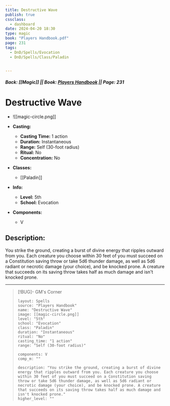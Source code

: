 ```yaml
---
title: Destructive Wave
publish: true
cssclass:
  - dashboard
date: 2024-04-20 18:30
type: magic
book: "Players Handbook.pdf"
page: 231
tags:
  - DnD/Spells/Evocation
  - DnD/Spells/Class/Paladin


---
```


##### Back: [[Magic]] || Book: [Players Handbook](https://drive.google.com/drive/folders/1O5bhpYizcIT5xxAoLOuzCRht_PVS7VSG?usp=sharing) || Page: 231

# Destructive Wave
- ![[magic-circle.png]]
- **Casting:**
    - **Casting Time:** 1 action
    - **Duration:** Instantaneous
    - **Range:** Self (30-foot radius)
    - **Ritual:** No
    - **Concentration:** No
- **Classes:**
    - [[Paladin]]

- **Info:**
    - **Level:** 5th
    - **School:** Evocation
- **Components:**
    - V


## Description:
You strike the ground, creating a burst of divine energy that ripples outward from you. Each creature you choose within 30 feet of you must succeed on a Constitution saving throw or take 5d6 thunder damage, as well as 5d6 radiant or necrotic damage (your choice), and be knocked prone. A creature that succeeds on its saving throw takes half as much damage and isn't knocked prone.



---

> [!BUG]- GM's Corner
>
> ```statblock
> layout: Spells
> source: "Players Handbook"
> name: "Destructive Wave"
> image: [[magic-circle.png]]
> level: "5th"
> school: "Evocation"
> class: "Paladin"
> duration: "Instantaneous"
> ritual: "No"
> casting_time: "1 action"
> range: "Self (30-foot radius)"
>
> components: V
> comp_m: ""
>
> description: "You strike the ground, creating a burst of divine energy that ripples outward from you. Each creature you choose within 30 feet of you must succeed on a Constitution saving throw or take 5d6 thunder damage, as well as 5d6 radiant or necrotic damage (your choice), and be knocked prone. A creature that succeeds on its saving throw takes half as much damage and isn't knocked prone."
> higher_level: ""
> ```
